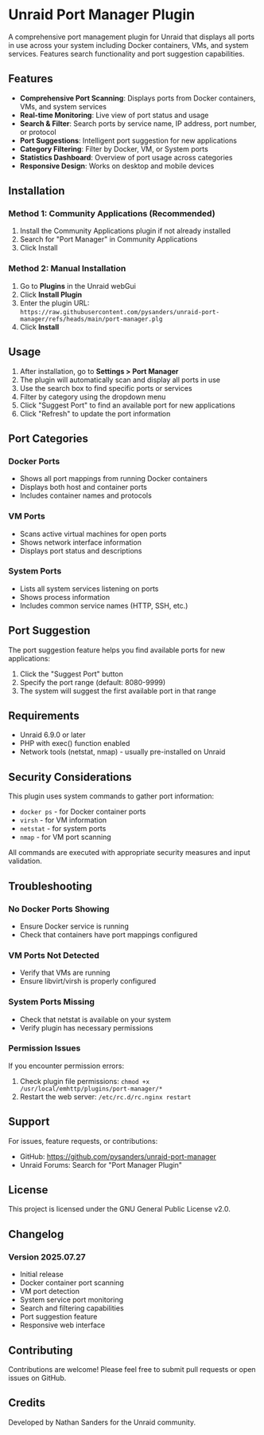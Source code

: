 # Unraid Port Manager Plugin

A comprehensive port management plugin for Unraid that displays all ports in use across your system including Docker containers, VMs, and system services. Features search functionality and port suggestion capabilities.

## Features

- **Comprehensive Port Scanning**: Displays ports from Docker containers, VMs, and system services
- **Real-time Monitoring**: Live view of port status and usage
- **Search & Filter**: Search ports by service name, IP address, port number, or protocol
- **Port Suggestions**: Intelligent port suggestion for new applications
- **Category Filtering**: Filter by Docker, VM, or System ports
- **Statistics Dashboard**: Overview of port usage across categories
- **Responsive Design**: Works on desktop and mobile devices

## Installation

### Method 1: Community Applications (Recommended)
1. Install the Community Applications plugin if not already installed
2. Search for "Port Manager" in Community Applications
3. Click Install

### Method 2: Manual Installation
1. Go to **Plugins** in the Unraid webGui
2. Click **Install Plugin**
3. Enter the plugin URL: `https://raw.githubusercontent.com/pysanders/unraid-port-manager/refs/heads/main/port-manager.plg`
4. Click **Install**

## Usage

1. After installation, go to **Settings > Port Manager**
2. The plugin will automatically scan and display all ports in use
3. Use the search box to find specific ports or services
4. Filter by category using the dropdown menu
5. Click "Suggest Port" to find an available port for new applications
6. Click "Refresh" to update the port information

## Port Categories

### Docker Ports
- Shows all port mappings from running Docker containers
- Displays both host and container ports
- Includes container names and protocols

### VM Ports
- Scans active virtual machines for open ports
- Shows network interface information
- Displays port status and descriptions

### System Ports
- Lists all system services listening on ports
- Shows process information
- Includes common service names (HTTP, SSH, etc.)

## Port Suggestion

The port suggestion feature helps you find available ports for new applications:
1. Click the "Suggest Port" button
2. Specify the port range (default: 8080-9999)
3. The system will suggest the first available port in that range

## Requirements

- Unraid 6.9.0 or later
- PHP with exec() function enabled
- Network tools (netstat, nmap) - usually pre-installed on Unraid

## Security Considerations

This plugin uses system commands to gather port information:
- `docker ps` - for Docker container ports
- `virsh` - for VM information
- `netstat` - for system ports
- `nmap` - for VM port scanning

All commands are executed with appropriate security measures and input validation.

## Troubleshooting

### No Docker Ports Showing
- Ensure Docker service is running
- Check that containers have port mappings configured

### VM Ports Not Detected
- Verify that VMs are running
- Ensure libvirt/virsh is properly configured

### System Ports Missing
- Check that netstat is available on your system
- Verify plugin has necessary permissions

### Permission Issues
If you encounter permission errors:
1. Check plugin file permissions: `chmod +x /usr/local/emhttp/plugins/port-manager/*`
2. Restart the web server: `/etc/rc.d/rc.nginx restart`

## Support

For issues, feature requests, or contributions:
- GitHub: https://github.com/pysanders/unraid-port-manager
- Unraid Forums: Search for "Port Manager Plugin"

## License

This project is licensed under the GNU General Public License v2.0.

## Changelog

### Version 2025.07.27
- Initial release
- Docker container port scanning
- VM port detection
- System service port monitoring
- Search and filtering capabilities
- Port suggestion feature
- Responsive web interface

## Contributing

Contributions are welcome! Please feel free to submit pull requests or open issues on GitHub.

## Credits

Developed by Nathan Sanders for the Unraid community.